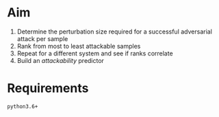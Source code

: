 # Aim
1. Determine the perturbation size required for a successful adversarial attack per sample
1. Rank from most to least attackable samples
1. Repeat for a different system and see if ranks correlate
1. Build an _attackability_ predictor

# Requirements

`python3.6+`
